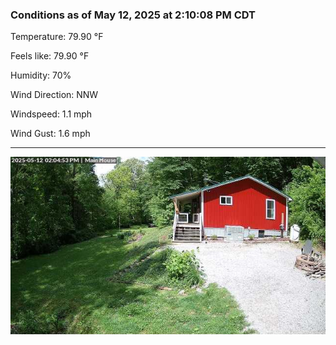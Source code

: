 ### Conditions as of May 12, 2025 at 2:10:08 PM CDT 

Temperature: 79.90 &deg;F

Feels like: 79.90 &deg;F

Humidity: 70%

Wind Direction: NNW

Windspeed: 1.1 mph

Wind Gust: 1.6 mph

---

<img src="./images/latest.jpeg"/>

